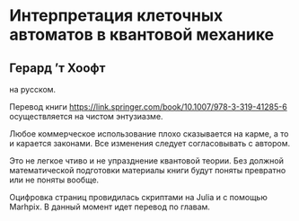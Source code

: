 # Интерпретация клеточных автоматов в квантовой механике
## Герард ’т Хоофт
на русском.

Перевод книги https://link.springer.com/book/10.1007/978-3-319-41285-6 осуществляется на чистом энтузиазме.

Любое коммерческое использование плохо сказывается на карме, а то и карается законами. Все изменения следует согласовывать с автором.

Это не легкое чтиво и не упразднение квантовой теории. Без должной математической подготовки материалы книги будут поняты превратно или не поняты вообще. 

Оцифровка страниц провидилась скриптами на Julia и с помощью Marhpix. В данный момент идет перевод по главам.
